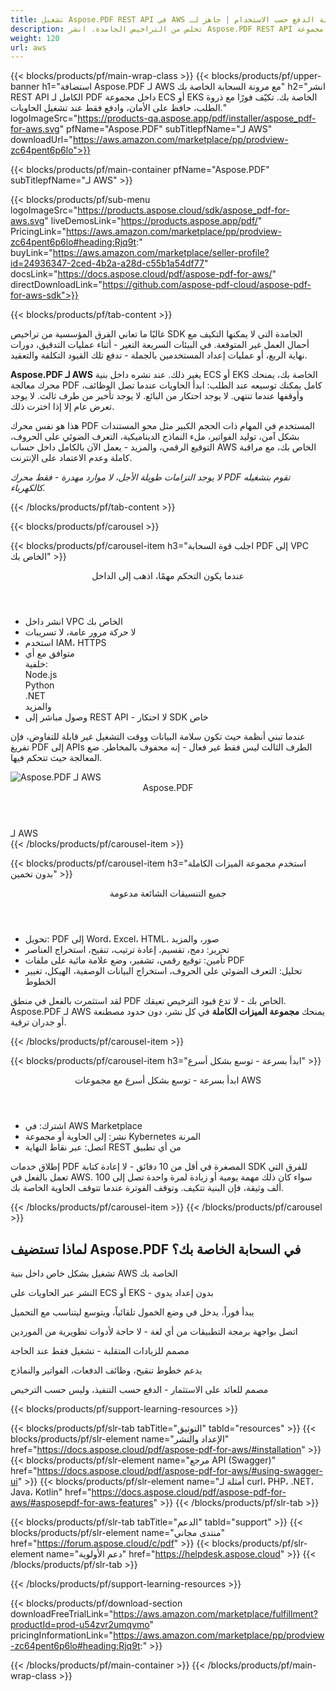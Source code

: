 ```yaml
---
title: تشغيل Aspose.PDF REST API في AWS مع مرونة الدفع حسب الاستخدام | جاهز لـ ECS و EKS
description: تخلص من التراخيص الجامدة. انشر Aspose.PDF REST API بالكامل داخل مجموعة AWS ECS أو EKS الخاصة بك - توسع عند الطلب، تحكم في البنية التحتية، وادفع فقط عند المعالجة.
weight: 120
url: aws
---
```


{{< blocks/products/pf/main-wrap-class >}}
{{< blocks/products/pf/upper-banner
h1="استضافة Aspose.PDF لـ AWS مع مرونة السحابة الخاصة بك"
h2="انشر REST API الكامل لـ PDF داخل مجموعة ECS أو EKS الخاصة بك. تكيّف فورًا مع ذروة الطلب، حافظ على الأمان، وادفع فقط عند تشغيل الحاويات."
logoImageSrc="https://products-qa.aspose.app/pdf/installer/aspose_pdf-for-aws.svg"
pfName="Aspose.PDF"
subTitlepfName="لـ AWS"
downloadUrl="https://aws.amazon.com/marketplace/pp/prodview-zc64pent6p6lo">}}

{{< blocks/products/pf/main-container pfName="Aspose.PDF" subTitlepfName="لـ AWS" >}}

{{< blocks/products/pf/sub-menu logoImageSrc="https://products.aspose.cloud/sdk/aspose_pdf-for-aws.svg" liveDemosLink="https://products.aspose.app/pdf/" PricingLink="https://aws.amazon.com/marketplace/pp/prodview-zc64pent6p6lo#heading:Rjq9t:" buyLink="https://aws.amazon.com/marketplace/seller-profile?id=24936347-2ced-4b2a-a28d-c55b1a54df77" docsLink="https://docs.aspose.cloud/pdf/aspose-pdf-for-aws/" directDownloadLink="https://github.com/aspose-pdf-cloud/aspose-pdf-for-aws-sdk">}}

{{< blocks/products/pf/tab-content >}}
<p>غالبًا ما تعاني الفرق المؤسسية من تراخيص SDK الجامدة التي لا يمكنها التكيف مع أحمال العمل غير المتوقعة. في البيئات السريعة التغير - أثناء عمليات التدقيق، دورات نهاية الربع، أو عمليات إعداد المستخدمين بالجملة - تدفع تلك القيود التكلفة والتعقيد.</p>

<p><strong>Aspose.PDF لـ AWS</strong> يغير ذلك. عند نشره داخل بنية ECS أو EKS الخاصة بك، يمنحك محرك معالجة PDF كامل يمكنك توسيعه عند الطلب: ابدأ الحاويات عندما تصل الوظائف، وأوقفها عندما تنتهي. لا يوجد احتكار من البائع. لا يوجد تأخير من طرف ثالث. لا يوجد تعرض عام إلا إذا اخترت ذلك.</p>

<p>هذا هو نفس محرك PDF المستخدم في المهام ذات الحجم الكبير مثل محو المستندات بشكل آمن، توليد الفواتير، ملء النماذج الديناميكية، التعرف الضوئي على الحروف، التوقيع الرقمي، والمزيد - يعمل الآن بالكامل داخل حساب AWS الخاص بك، مع مراقبة كاملة وعدم الاعتماد على الإنترنت.</p>

<p><em>لا يوجد التزامات طويلة الأجل، لا موارد مهدرة - فقط محرك PDF تقوم بتشغيله كالكهرباء.</em></p>
{{< /blocks/products/pf/tab-content >}}

{{< blocks/products/pf/carousel >}}

{{< blocks/products/pf/carousel-item h3="اجلب قوة السحابة PDF إلى VPC الخاص بك" >}}
<div class="diagram1 d1-cloud">
<div class="d1-row">
<div class="d1-col d1-right">
<header><i class="fa fa-lock"></i>عندما يكون التحكم مهمًا، اذهب إلى الداخل</header>
<ul>
<li>انشر داخل VPC الخاص بك</li>
<li>لا حركة مرور عامة، لا تسريبات</li>
<li>استخدم IAM، HTTPS</li>
<li>متوافق مع أي<br> خلفية:<br>Node.js<br>Python<br>.NET<br>والمزيد</li>
<li>وصول مباشر إلى REST API - لا احتكار SDK خاص</li>
</ul>
<p>عندما تبني أنظمة حيث تكون سلامة البيانات ووقت التشغيل غير قابلة للتفاوض، فإن تفريغ PDF إلى APIs الطرف الثالث ليس فقط غير فعال - إنه محفوف بالمخاطر. ضع المعالجة حيث تتحكم فيها.</p>
</div>
</div>
<div class="d1-logo">
<img src="https://products-qa.aspose.app/pdf/installer/aspose_pdf-for-aws.svg" alt="Aspose.PDF لـ AWS">
<header>Aspose.PDF</header>
<footer>لـ AWS</footer>
</div>
</div>
{{< /blocks/products/pf/carousel-item >}}

{{< blocks/products/pf/carousel-item h3="استخدم مجموعة الميزات الكاملة بدون تخمين" >}}
<div class="diagram1 d1-cloud">
<div class="d1-row">
<div class="d1-col d1-right">
<header><i class="fa fa-lock"></i>جميع التنسيقات الشائعة مدعومة</header>
<ul>
<li>تحويل: PDF إلى Word، Excel، HTML، صور، والمزيد</li>
<li>تحرير: دمج، تقسيم، إعادة ترتيب، تنقيح، استخراج العناصر</li>
<li>تأمين: توقيع رقمي، تشفير، وضع علامة مائية على ملفات PDF</li>
<li>تحليل: التعرف الضوئي على الحروف، استخراج البيانات الوصفية، الهيكل، تغيير الخطوط</li>
</ul>
<p>لقد استثمرت بالفعل في منطق PDF الخاص بك - لا تدع قيود الترخيص تعيقك. Aspose.PDF لـ AWS يمنحك <strong>مجموعة الميزات الكاملة</strong> في كل نشر، دون حدود مصطنعة أو جدران ترقية.</p>
</div>
</div>
</div>
{{< /blocks/products/pf/carousel-item >}}

{{< blocks/products/pf/carousel-item h3="ابدأ بسرعة - توسع بشكل أسرع" >}}
<div class="diagram1 d1-cloud">
<div class="d1-row">
<div class="d1-col d1-right">
<header><i class="fa fa-lock"></i>ابدأ بسرعة - توسع بشكل أسرع مع مجموعات AWS</header>
<ul>
<li>اشترك: في AWS Marketplace</li>
<li>نشر: إلى الحاوية أو مجموعة Kybernetes المرنة</li>
<li>اتصل: عبر نقاط النهاية REST من أي تطبيق</li>
</ul>
<p>إطلاق خدمات PDF المصغرة في أقل من 10 دقائق - لا إعادة كتابة SDK للفرق التي تعمل بالفعل في AWS. سواء كان ذلك مهمة يومية أو زيادة لمرة واحدة تصل إلى 100 ألف وثيقة، فإن البنية تتكيف. وتوقف الفوترة عندما تتوقف الحاوية الخاصة بك.</p>
</div>
</div>
</div>
{{< /blocks/products/pf/carousel-item >}}
{{< /blocks/products/pf/carousel >}}

<div class="container-fluid features-section bg-gray singleproduct">
<a class="anchor" id="features" name="features"></a>
<div class="row">
<div class="container">
<h2 class="pr-ft">لماذا تستضيف Aspose.PDF في السحابة الخاصة بك؟</h2>
<div class="col-lg-4"><em class="fa fa-shield ico-blue fa-2x col-lg-2"></em><p class="col-lg-10">تشغيل بشكل خاص داخل بنية AWS الخاصة بك</p></div>
<div class="col-lg-4"><em class="fa fa-server ico-blue fa-2x col-lg-2"></em><p class="col-lg-10">النشر عبر الحاويات على ECS أو EKS - بدون إعداد يدوي</p></div>
<div class="col-lg-4"><em class="fa fa-server ico-blue fa-2x col-lg-2"></em><p class="col-lg-10">يبدأ فوراً، يدخل في وضع الخمول تلقائياً، ويتوسع ليتناسب مع التحميل</p></div>
<div class="col-lg-4"><em class="fa fa-code ico-blue fa-2x col-lg-2"></em><p class="col-lg-10">اتصل بواجهة برمجة التطبيقات من أي لغة - لا حاجة لأدوات تطويرية من الموردين</p></div>
<div class="col-lg-4"><em class="fa fa-clock-o ico-blue fa-2x col-lg-2"></em><p class="col-lg-10">مصمم للزيادات المتقلبة - تشغيل فقط عند الحاجة</p></div>
<div class="col-lg-4"><em class="fa fa-wrench ico-blue fa-2x col-lg-2"></em><p class="col-lg-10">يدعم خطوط تنقيح، وظائف الدفعات، الفواتير والنماذج</p></div>
<div class="col-lg-4"><em class="fa fa-bar-chart ico-blue fa-2x col-lg-2"></em><p class="col-lg-10">مصمم للعائد على الاستثمار - الدفع حسب التنفيذ، وليس حسب الترخيص</p></div>
</div>
</div>
</div>

<script>
document.addEventListener('DOMContentLoaded', function() {
  setTimeout(function() {
    document.querySelectorAll('a.btn-primary[href="https://purchase.aspose.cloud/buy"]')
      .forEach(btn => btn.href = "https://aws.amazon.com/marketplace/fulfillment?productId=prod-u54zvr2umqvmo");
    
    document.querySelectorAll('a.btn-warning[href="https://dashboard.aspose.cloud"]')
      .forEach(btn => btn.href = "https://aws.amazon.com/marketplace/pp/prodview-zc64pent6p6lo");
  }, 1000);
});
</script>

{{< blocks/products/pf/support-learning-resources >}}

{{< blocks/products/pf/slr-tab tabTitle="التوثيق" tabId="resources" >}}
{{< blocks/products/pf/slr-element name="الإعداد والنشر" href="https://docs.aspose.cloud/pdf/aspose-pdf-for-aws/#installation" >}}
{{< blocks/products/pf/slr-element name="مرجع API (Swagger)" href="https://docs.aspose.cloud/pdf/aspose-pdf-for-aws/#using-swagger-ui" >}}
{{< blocks/products/pf/slr-element name="أمثلة لـ curl، PHP، .NET، Java، Kotlin" href="https://docs.aspose.cloud/pdf/aspose-pdf-for-aws/#asposepdf-for-aws-features" >}}
{{< /blocks/products/pf/slr-tab >}}

{{< blocks/products/pf/slr-tab tabTitle="الدعم" tabId="support" >}}
{{< blocks/products/pf/slr-element name="منتدى مجاني" href="https://forum.aspose.cloud/c/pdf" >}}
{{< blocks/products/pf/slr-element name="دعم الأولوية" href="https://helpdesk.aspose.cloud" >}}
{{< /blocks/products/pf/slr-tab >}}

{{< /blocks/products/pf/support-learning-resources >}}

{{< blocks/products/pf/download-section
downloadFreeTrialLink="https://aws.amazon.com/marketplace/fulfillment?productId=prod-u54zvr2umqvmo"
pricingInformationLink="https://aws.amazon.com/marketplace/pp/prodview-zc64pent6p6lo#heading:Rjq9t:" >}}

{{< /blocks/products/pf/main-container >}}
{{< /blocks/products/pf/main-wrap-class >}}


